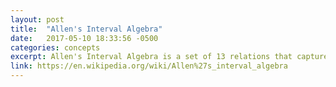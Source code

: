 ```yaml
---
layout: post
title:  "Allen's Interval Algebra"
date:   2017-05-10 18:33:56 -0500
categories: concepts
excerpt: Allen's Interval Algebra is a set of 13 relations that capture the possible relationships between two intervals of time.
link: https://en.wikipedia.org/wiki/Allen%27s_interval_algebra
---
```

